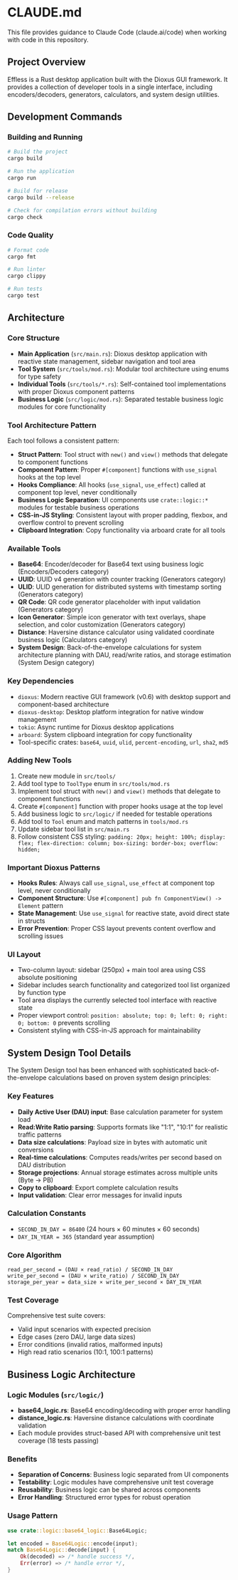 # CLAUDE.md

This file provides guidance to Claude Code (claude.ai/code) when working with code in this repository.

## Project Overview

Effless is a Rust desktop application built with the Dioxus GUI framework. It provides a collection of developer tools in a single interface, including encoders/decoders, generators, calculators, and system design utilities.

## Development Commands

### Building and Running
```bash
# Build the project
cargo build

# Run the application
cargo run

# Build for release
cargo build --release

# Check for compilation errors without building
cargo check
```

### Code Quality
```bash
# Format code
cargo fmt

# Run linter
cargo clippy

# Run tests
cargo test
```

## Architecture

### Core Structure  
- **Main Application** (`src/main.rs`): Dioxus desktop application with reactive state management, sidebar navigation and tool area
- **Tool System** (`src/tools/mod.rs`): Modular tool architecture using enums for type safety
- **Individual Tools** (`src/tools/*.rs`): Self-contained tool implementations with proper Dioxus component patterns
- **Business Logic** (`src/logic/mod.rs`): Separated testable business logic modules for core functionality

### Tool Architecture Pattern
Each tool follows a consistent pattern:
- **Struct Pattern**: Tool struct with `new()` and `view()` methods that delegate to component functions
- **Component Pattern**: Proper `#[component]` functions with `use_signal` hooks at the top level
- **Hooks Compliance**: All hooks (`use_signal`, `use_effect`) called at component top level, never conditionally
- **Business Logic Separation**: UI components use `crate::logic::*` modules for testable business operations
- **CSS-in-JS Styling**: Consistent layout with proper padding, flexbox, and overflow control to prevent scrolling
- **Clipboard Integration**: Copy functionality via arboard crate for all tools

### Available Tools
- **Base64**: Encoder/decoder for Base64 text using business logic (Encoders/Decoders category)
- **UUID**: UUID v4 generation with counter tracking (Generators category)
- **ULID**: ULID generation for distributed systems with timestamp sorting (Generators category)
- **QR Code**: QR code generator placeholder with input validation (Generators category)
- **Icon Generator**: Simple icon generator with text overlays, shape selection, and color customization (Generators category)
- **Distance**: Haversine distance calculator using validated coordinate business logic (Calculators category)
- **System Design**: Back-of-the-envelope calculations for system architecture planning with DAU, read/write ratios, and storage estimation (System Design category)

### Key Dependencies
- `dioxus`: Modern reactive GUI framework (v0.6) with desktop support and component-based architecture
- `dioxus-desktop`: Desktop platform integration for native window management
- `tokio`: Async runtime for Dioxus desktop applications
- `arboard`: System clipboard integration for copy functionality
- Tool-specific crates: `base64`, `uuid`, `ulid`, `percent-encoding`, `url`, `sha2`, `md5`

### Adding New Tools
1. Create new module in `src/tools/`
2. Add tool type to `ToolType` enum in `src/tools/mod.rs`  
3. Implement tool struct with `new()` and `view()` methods that delegate to component functions
4. Create `#[component]` function with proper hooks usage at the top level
5. Add business logic to `src/logic/` if needed for testable operations
6. Add tool to `Tool` enum and match patterns in `tools/mod.rs`
7. Update sidebar tool list in `src/main.rs`
8. Follow consistent CSS styling: `padding: 20px; height: 100%; display: flex; flex-direction: column; box-sizing: border-box; overflow: hidden;`

### Important Dioxus Patterns
- **Hooks Rules**: Always call `use_signal`, `use_effect` at component top level, never conditionally
- **Component Structure**: Use `#[component] pub fn ComponentView() -> Element` pattern
- **State Management**: Use `use_signal` for reactive state, avoid direct state in structs
- **Error Prevention**: Proper CSS layout prevents content overflow and scrolling issues

### UI Layout
- Two-column layout: sidebar (250px) + main tool area using CSS absolute positioning
- Sidebar includes search functionality and categorized tool list organized by function type
- Tool area displays the currently selected tool interface with reactive state
- Proper viewport control: `position: absolute; top: 0; left: 0; right: 0; bottom: 0` prevents scrolling
- Consistent styling with CSS-in-JS approach for maintainability

## System Design Tool Details

The System Design tool has been enhanced with sophisticated back-of-the-envelope calculations based on proven system design principles:

### Key Features
- **Daily Active User (DAU) input**: Base calculation parameter for system load
- **Read:Write Ratio parsing**: Supports formats like "1:1", "10:1" for realistic traffic patterns  
- **Data size calculations**: Payload size in bytes with automatic unit conversions
- **Real-time calculations**: Computes reads/writes per second based on DAU distribution
- **Storage projections**: Annual storage estimates across multiple units (Byte → PB)
- **Copy to clipboard**: Export complete calculation results
- **Input validation**: Clear error messages for invalid inputs

### Calculation Constants
- `SECOND_IN_DAY = 86400` (24 hours × 60 minutes × 60 seconds)
- `DAY_IN_YEAR = 365` (standard year assumption)

### Core Algorithm
```
read_per_second = (DAU × read_ratio) / SECOND_IN_DAY
write_per_second = (DAU × write_ratio) / SECOND_IN_DAY  
storage_per_year = data_size × write_per_second × DAY_IN_YEAR
```

### Test Coverage
Comprehensive test suite covers:
- Valid input scenarios with expected precision
- Edge cases (zero DAU, large data sizes)
- Error conditions (invalid ratios, malformed inputs)
- High read ratio scenarios (10:1, 100:1 patterns)

## Business Logic Architecture

### Logic Modules (`src/logic/`)
- **base64_logic.rs**: Base64 encoding/decoding with proper error handling
- **distance_logic.rs**: Haversine distance calculations with coordinate validation
- Each module provides struct-based API with comprehensive unit test coverage (18 tests passing)

### Benefits
- **Separation of Concerns**: Business logic separated from UI components  
- **Testability**: Logic modules have comprehensive unit test coverage
- **Reusability**: Business logic can be shared across components
- **Error Handling**: Structured error types for robust operation

### Usage Pattern
```rust
use crate::logic::base64_logic::Base64Logic;

let encoded = Base64Logic::encode(input);
match Base64Logic::decode(input) {
    Ok(decoded) => /* handle success */,
    Err(error) => /* handle error */,
}
```